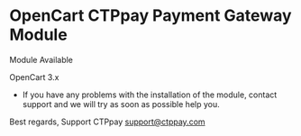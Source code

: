 # OpenCart CTPpay Payment Gateway Module #

Module Available

OpenCart 3.x



* If you have any problems with the installation of the module, contact support and we will try as soon as possible help you.

Best regards,
Support CTPpay
support@ctppay.com
